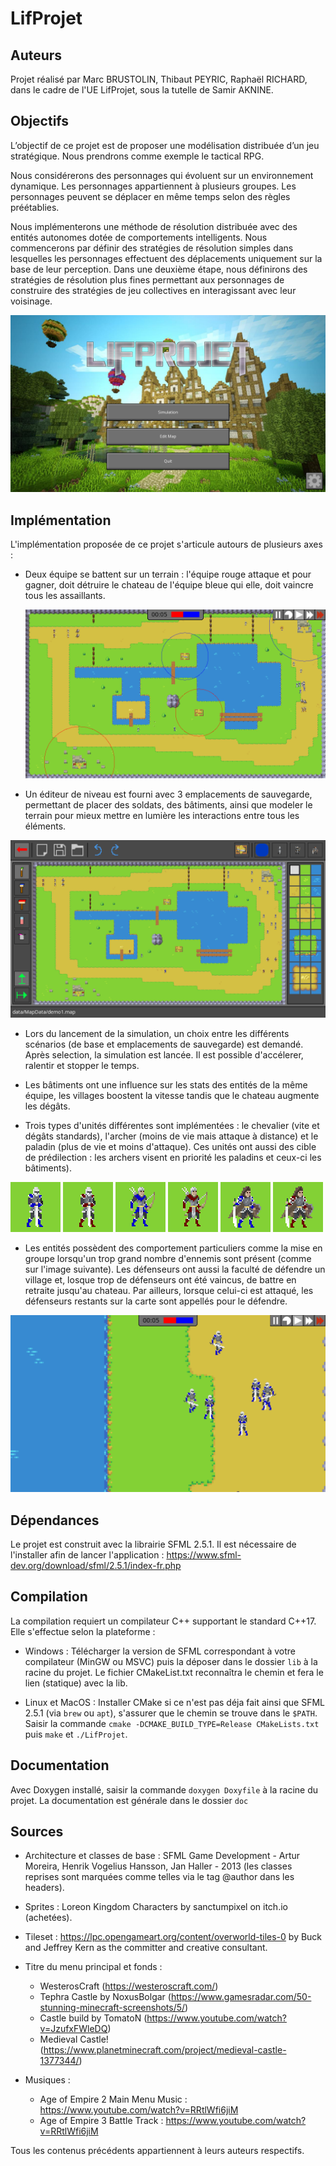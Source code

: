 # LifProjet

## Auteurs

Projet réalisé par Marc BRUSTOLIN, Thibaut PEYRIC, Raphaël RICHARD, dans le cadre de
l'UE LifProjet, sous la tutelle de Samir AKNINE. 

## Objectifs 

L’objectif de ce projet est de proposer une modélisation distribuée
d’un jeu stratégique. Nous prendrons comme exemple le tactical RPG.

Nous considérerons des personnages qui évoluent sur un environnement 
dynamique. Les personnages appartiennent à plusieurs groupes. Les 
personnages peuvent se déplacer en même temps selon des règles préétablies. 

Nous implémenterons une méthode de résolution distribuée avec des entités 
autonomes dotée de comportements intelligents. Nous commencerons par définir
des stratégies de résolution simples dans lesquelles les personnages 
effectuent des déplacements uniquement sur la base de leur perception.
Dans une deuxième étape, nous définirons des stratégies de résolution 
plus fines permettant aux personnages de construire des stratégies de 
jeu collectives en interagissant avec leur voisinage.

![menu](examples/menu.png) 

## Implémentation 

L'implémentation proposée de ce projet s'articule autours de plusieurs axes :
- Deux équipe se battent sur un terrain : l'équipe rouge attaque et pour gagner, 
  doit détruire le chateau de l'équipe bleue qui elle, doit vaincre tous les assaillants.
  

  ![simulation](examples/simulation.png)

- Un éditeur de niveau est fourni avec 3 emplacements de sauvegarde, permettant de 
  placer des soldats, des bâtiments, ainsi que modeler le terrain pour mieux mettre en
  lumière les interactions entre tous les éléments.
  

![editor](examples/editor.png)

- Lors du lancement de la simulation, un choix entre les différents scénarios (de base et 
  emplacements de sauvegarde) est demandé. Après selection, la simulation est lancée. 
  Il est possible d'accélerer, ralentir et stopper le temps.
  

- Les bâtiments ont une influence sur les stats des entités de la même équipe, les villages 
  boostent la vitesse tandis que le chateau augmente les dégâts.
  

- Trois types d'unités différentes sont implémentées : le chevalier (vite et dégâts standards), l'archer (moins de vie mais
  attaque à distance) et le paladin (plus de vie et moins d'attaque). Ces unités ont aussi des cible de prédilection : les archers
  visent en priorité les paladins et ceux-ci les bâtiments).
  
![knight_b](examples/knight_blue.png) ![knight_r](examples/knight_red.png) ![archer_b](examples/archer_blue.png) ![archer_r](examples/archer_red.png) ![tank_b](examples/tank_blue.png) ![tank_r](examples/tank_red.png)

- Les entités possèdent des comportement particuliers comme la mise en groupe lorsqu'un trop grand nombre d'ennemis sont présent 
  (comme sur l'image suivante). Les défenseurs ont aussi la faculté de défendre un village et, losque trop de défenseurs ont été 
  vaincus, de battre en retraite jusqu'au chateau. Par ailleurs, lorsque celui-ci est attaqué, les défenseurs restants sur la 
  carte sont appellés pour le défendre.

![grouping](examples/grouping.png)

## Dépendances 

Le projet est construit avec la librairie SFML 2.5.1. Il est nécessaire de l'installer afin de lancer l'application :
https://www.sfml-dev.org/download/sfml/2.5.1/index-fr.php

## Compilation

La compilation requiert un compilateur C++ supportant le standard C++17. Elle s'effectue selon la plateforme :

- Windows : Télécharger la version de SFML correspondant à votre compilateur (MinGW ou MSVC) puis la déposer dans le dossier `lib`
 à la racine du projet. Le fichier CMakeList.txt reconnaîtra le chemin et fera le lien (statique) avec la lib.
  

- Linux et MacOS : Installer CMake si ce n'est pas déja fait ainsi que SFML 2.5.1 (via `brew` ou `apt`), s'assurer que le chemin se trouve
dans le `$PATH`. Saisir la commande `cmake -DCMAKE_BUILD_TYPE=Release CMakeLists.txt ` puis `make` et `./LifProjet`.
  

## Documentation 

Avec Doxygen installé, saisir la commande `doxygen Doxyfile` à la racine du projet. La documentation est générale dans le dossier `doc`

## Sources 

- Architecture et classes de base :
SFML Game Development - Artur Moreira, Henrik Vogelius Hansson, Jan Haller - 2013 (les classes reprises sont marquées
  comme telles via le tag @author dans les headers).


- Sprites :
Loreon Kingdom Characters by sanctumpixel on itch.io (achetées).


- Tileset :
https://lpc.opengameart.org/content/overworld-tiles-0 by Buck and Jeffrey Kern as the committer and creative consultant.
  

- Titre du menu principal et fonds : 
    * WesterosCraft (https://westeroscraft.com/)
    * Tephra Castle by NoxusBolgar (https://www.gamesradar.com/50-stunning-minecraft-screenshots/5/)
    * Castle build by TomatoN (https://www.youtube.com/watch?v=JzufxFWleDQ)
    * Medieval Castle! (https://www.planetminecraft.com/project/medieval-castle-1377344/)


- Musiques :
    * Age of Empire 2 Main Menu Music : https://www.youtube.com/watch?v=RRtlWfi6jiM
    * Age of Empire 3 Battle Track : https://www.youtube.com/watch?v=RRtlWfi6jiM
  

Tous les contenus précédents appartiennent à leurs auteurs respectifs.
